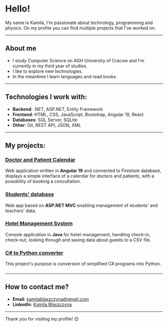 # Hello! 

My name is Kamila, I'm passionate about technology, programming and physics. On my profile you can find multiple projects that I've worked on.

---

## About me

-  I study Computer Science on AGH University of Cracow and I'm currently in my third year of studies.
-  I like to explore new technologies.
-  In the meantime I learn languages and read books.

---

## Technologies I work with:

- **Backend**: .NET, ASP.NET, Entity Framework
- **Frontend**: HTML, CSS, JavaScript, Bootstrap, Angular 19, React
- **Databases**: SQL Server, SQLite  
- **Other**: Git, REST API, JSON, XML  

---

## My projects:

### [Doctor and Patient Calendar](https://github.com/kamilabla/Konsultacje-lekarskie)
Web application written in **Angular 19** and connected to Firestore database, displays a simple interface of a calendar for doctors and patients, with a possibility of booking a concultation.  

### [Students' database](https://github.com/kamilabla/projekt_baza_studentow)  
Web app based on **ASP.NET MVC** enabling management of students' and teachers' data.

### [Hotel Management System](https://github.com/kamilabla/hotel-management-system)
Console application in **Java** for hotel-management, handling check-in, check-out, looking through and saving data about guests to a CSV file.

### [C# to Python converter](https://github.com/kingaa1/KonwerterCs-Python)<br/>
This project's purpose is conversion of simplified C# programs into Python.

### 

---


## How to contact me?

- **Email**: kamilablaszczyna@gmail.com
- **LinkedIn**: [Kamila Błaszczyna](https://www.linkedin.com/in/kamila-b%C5%82aszczyna-9690432b5/)
 

---

Thank you for visiting my profile! 😊
